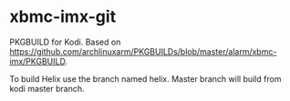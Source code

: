 xbmc-imx-git
============

PKGBUILD for Kodi. Based on https://github.com/archlinuxarm/PKGBUILDs/blob/master/alarm/xbmc-imx/PKGBUILD.

To build Helix use the branch named helix. Master branch will build from kodi master branch.
